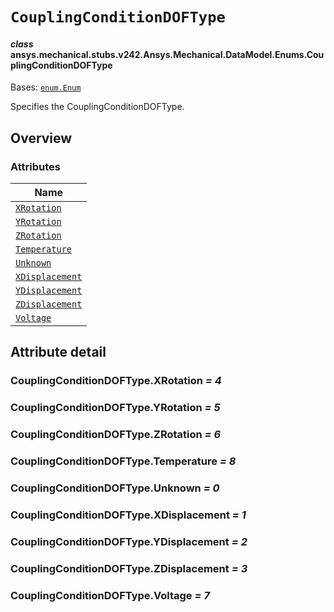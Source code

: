 # `CouplingConditionDOFType`



#### *class* ansys.mechanical.stubs.v242.Ansys.Mechanical.DataModel.Enums.CouplingConditionDOFType

Bases: [`enum.Enum`](https://docs.python.org/3/library/enum.html#enum.Enum)

Specifies the CouplingConditionDOFType.

<!-- !! processed by numpydoc !! -->

<a id="overview"></a>

## Overview

### Attributes

| Name |
| ------------------------------------------------------------ |
| [`XRotation`](#CouplingConditionDOFType.XRotation) |
| [`YRotation`](#CouplingConditionDOFType.YRotation) |
| [`ZRotation`](#CouplingConditionDOFType.ZRotation) |
| [`Temperature`](#CouplingConditionDOFType.Temperature) |
| [`Unknown`](#CouplingConditionDOFType.Unknown) |
| [`XDisplacement`](#CouplingConditionDOFType.XDisplacement) |
| [`YDisplacement`](#CouplingConditionDOFType.YDisplacement) |
| [`ZDisplacement`](#CouplingConditionDOFType.ZDisplacement) |
| [`Voltage`](#CouplingConditionDOFType.Voltage) |

<a id="attribute-detail"></a>

## Attribute detail

<a id="CouplingConditionDOFType.XRotation"></a>

### CouplingConditionDOFType.XRotation *= 4*

<a id="CouplingConditionDOFType.YRotation"></a>

### CouplingConditionDOFType.YRotation *= 5*

<a id="CouplingConditionDOFType.ZRotation"></a>

### CouplingConditionDOFType.ZRotation *= 6*

<a id="CouplingConditionDOFType.Temperature"></a>

### CouplingConditionDOFType.Temperature *= 8*

<a id="CouplingConditionDOFType.Unknown"></a>

### CouplingConditionDOFType.Unknown *= 0*

<a id="CouplingConditionDOFType.XDisplacement"></a>

### CouplingConditionDOFType.XDisplacement *= 1*

<a id="CouplingConditionDOFType.YDisplacement"></a>

### CouplingConditionDOFType.YDisplacement *= 2*

<a id="CouplingConditionDOFType.ZDisplacement"></a>

### CouplingConditionDOFType.ZDisplacement *= 3*

<a id="CouplingConditionDOFType.Voltage"></a>

### CouplingConditionDOFType.Voltage *= 7*


